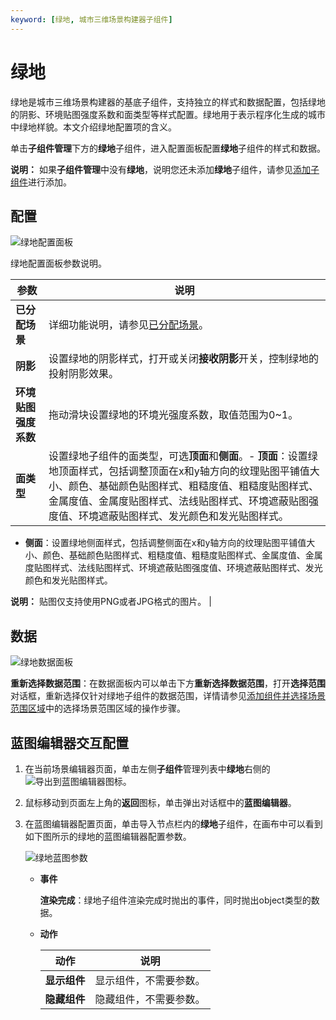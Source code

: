 ```yaml
---
keyword: [绿地, 城市三维场景构建器子组件]
---
```


# 绿地

绿地是城市三维场景构建器的基底子组件，支持独立的样式和数据配置，包括绿地的阴影、环境贴图强度系数和面类型等样式配置。绿地用于表示程序化生成的城市中绿地样貌。本文介绍绿地配置项的含义。

单击**子组件管理**下方的**绿地**子组件，进入配置面板配置**绿地**子组件的样式和数据。

**说明：** 如果**子组件管理**中没有**绿地**，说明您还未添加**绿地**子组件，请参见[添加子组件](/cn.zh-CN/城市三维场景构建器/子组件面板管理.md)进行添加。

## 配置

![绿地配置面板](https://static-aliyun-doc.oss-accelerate.aliyuncs.com/assets/img/zh-CN/2570807061/p185754.png)

绿地配置面板参数说明。

|参数|说明|
|--|--|
|**已分配场景**|详细功能说明，请参见[已分配场景](/cn.zh-CN/城市三维场景构建器/子组件说明/子组件配置项说明.md)。|
|**阴影**|设置绿地的阴影样式，打开或关闭**接收阴影**开关，控制绿地的投射阴影效果。|
|**环境贴图强度系数**|拖动滑块设置绿地的环境光强度系数，取值范围为0~1。|
|**面类型**|设置绿地子组件的面类型，可选**顶面**和**侧面**。-   **顶面**：设置绿地顶面样式，包括调整顶面在x和y轴方向的纹理贴图平铺值大小、颜色、基础颜色贴图样式、粗糙度值、粗糙度贴图样式、金属度值、金属度贴图样式、法线贴图样式、环境遮蔽贴图强度值、环境遮蔽贴图样式、发光颜色和发光贴图样式。
-   **侧面**：设置绿地侧面样式，包括调整侧面在x和y轴方向的纹理贴图平铺值大小、颜色、基础颜色贴图样式、粗糙度值、粗糙度贴图样式、金属度值、金属度贴图样式、法线贴图样式、环境遮蔽贴图强度值、环境遮蔽贴图样式、发光颜色和发光贴图样式。

**说明：** 贴图仅支持使用PNG或者JPG格式的图片。 |

## 数据

![绿地数据面板](https://static-aliyun-doc.oss-accelerate.aliyuncs.com/assets/img/zh-CN/3570807061/p185762.png)

**重新选择数据范围**：在数据面板内可以单击下方**重新选择数据范围**，打开**选择范围**对话框，重新选择仅针对绿地子组件的数据范围，详情请参见[添加组件并选择场景范围区域](/cn.zh-CN/城市三维场景构建器/场景基础配置项.md)中的选择场景范围区域的操作步骤。

## 蓝图编辑器交互配置

1.  在当前场景编辑器页面，单击左侧**子组件**管理列表中**绿地**右侧的![导出到蓝图编辑器](https://static-aliyun-doc.oss-accelerate.aliyuncs.com/assets/img/zh-CN/2434449951/p89089.jpg)图标。
2.  鼠标移动到页面左上角的**返回**图标，单击弹出对话框中的**蓝图编辑器**。
3.  在蓝图编辑器配置页面，单击导入节点栏内的**绿地**子组件，在画布中可以看到如下图所示的绿地的蓝图编辑器配置参数。

    ![绿地蓝图参数](https://static-aliyun-doc.oss-accelerate.aliyuncs.com/assets/img/zh-CN/3570807061/p185765.jpg)

    -   **事件**

        **渲染完成**：绿地子组件渲染完成时抛出的事件，同时抛出object类型的数据。

    -   **动作**

        |动作|说明|
        |--|--|
        |**显示组件**|显示组件，不需要参数。|
        |**隐藏组件**|隐藏组件，不需要参数。|


